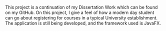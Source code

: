 This project is a continuation of my Dissertation Work which can be found on my GitHub. On this project, I give 
a feel of how a modern day student can go about registering for courses in a typical University establishment.
The application is still being developed, and the framework used is JavaFX. 